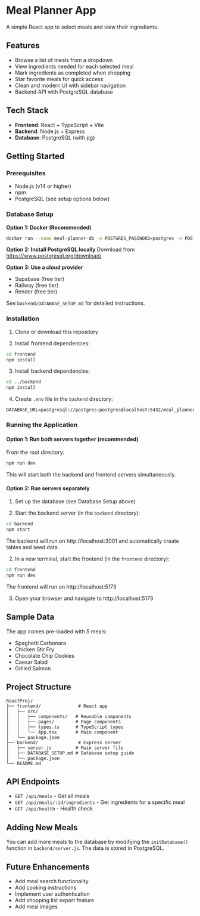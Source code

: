 # Meal Planner App

A simple React app to select meals and view their ingredients.

## Features

- Browse a list of meals from a dropdown
- View ingredients needed for each selected meal
- Mark ingredients as completed when shopping
- Star favorite meals for quick access
- Clean and modern UI with sidebar navigation
- Backend API with PostgreSQL database

## Tech Stack

- **Frontend**: React + TypeScript + Vite
- **Backend**: Node.js + Express
- **Database**: PostgreSQL (with pg)

## Getting Started

### Prerequisites

- Node.js (v14 or higher)
- npm
- PostgreSQL (see setup options below)

### Database Setup

**Option 1: Docker (Recommended)**
```bash
docker run --name meal-planner-db -e POSTGRES_PASSWORD=postgres -e POSTGRES_DB=meal_planner -p 5432:5432 -d postgres
```

**Option 2: Install PostgreSQL locally**
Download from https://www.postgresql.org/download/

**Option 3: Use a cloud provider**
- Supabase (free tier)
- Railway (free tier)
- Render (free tier)

See `backend/DATABASE_SETUP.md` for detailed instructions.

### Installation

1. Clone or download this repository

2. Install frontend dependencies:
```bash
cd frontend
npm install
```

3. Install backend dependencies:
```bash
cd ../backend
npm install
```

4. Create `.env` file in the `backend` directory:
```
DATABASE_URL=postgresql://postgres:postgres@localhost:5432/meal_planner
```

### Running the Application

#### Option 1: Run both servers together (recommended)

From the root directory:
```bash
npm run dev
```

This will start both the backend and frontend servers simultaneously.

#### Option 2: Run servers separately

1. Set up the database (see Database Setup above)

2. Start the backend server (in the `backend` directory):
```bash
cd backend
npm start
```

The backend will run on http://localhost:3001 and automatically create tables and seed data.

2. In a new terminal, start the frontend (in the `frontend` directory):
```bash
cd frontend
npm run dev
```

The frontend will run on http://localhost:5173

3. Open your browser and navigate to http://localhost:5173

## Sample Data

The app comes pre-loaded with 5 meals:
- Spaghetti Carbonara
- Chicken Stir Fry
- Chocolate Chip Cookies
- Caesar Salad
- Grilled Salmon

## Project Structure

```
ReactProj/
├── frontend/              # React app
│   ├── src/
│   │   ├── components/   # Reusable components
│   │   ├── pages/        # Page components
│   │   ├── types.ts      # TypeScript types
│   │   └── App.tsx       # Main component
│   └── package.json
├── backend/               # Express server
│   ├── server.js         # Main server file
│   ├── DATABASE_SETUP.md # Database setup guide
│   └── package.json
└── README.md
```

## API Endpoints

- `GET /api/meals` - Get all meals
- `GET /api/meals/:id/ingredients` - Get ingredients for a specific meal
- `GET /api/health` - Health check

## Adding New Meals

You can add more meals to the database by modifying the `initDatabase()` function in `backend/server.js`. The data is stored in PostgreSQL.

## Future Enhancements

- Add meal search functionality
- Add cooking instructions
- Implement user authentication
- Add shopping list export feature
- Add meal images

